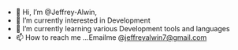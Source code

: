 - 👋 Hi, I’m @Jeffrey-Alwin,
- 👀 I’m currently interested in Development
- 🌱 I’m currently learning various Development tools and languages 
- 📫 How to reach me ...Emailme @jeffreyalwin7@gmail.com 

<!---
Jeffrey-Alwin/Jeffrey-Alwin is a ✨ special ✨ repository because its `README.md` (this file) appears on your GitHub profile.
You can click the Preview link to take a look at your changes.
--->
